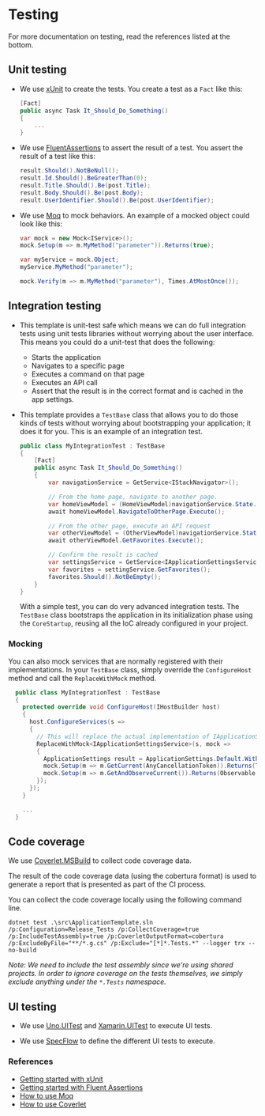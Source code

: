 ﻿# Testing

For more documentation on testing, read the references listed at the bottom.

## Unit testing

- We use [xUnit](https://www.nuget.org/packages/xunit/) to create the tests.
  You create a test as a `Fact` like this:

    ```csharp
    [Fact]
    public async Task It_Should_Do_Something()
    {
        ...
    }
    ```

- We use [FluentAssertions](https://www.nuget.org/packages/FluentAssertions/) to assert the result of a test. You assert the result of a test like this:

    ```csharp
    result.Should().NotBeNull();
    result.Id.Should().BeGreaterThan(0);
    result.Title.Should().Be(post.Title);
    result.Body.Should().Be(post.Body);
    result.UserIdentifier.Should().Be(post.UserIdentifier);
    ```

- We use [Moq](https://www.nuget.org/packages/Moq/) to mock behaviors. An example of a mocked object could look like this:

    ```csharp
    var mock = new Mock<IService>();
    mock.Setup(m => m.MyMethod("parameter")).Returns(true);

    var myService = mock.Object;
    myService.MyMethod("parameter");

    mock.Verify(m => m.MyMethod("parameter"), Times.AtMostOnce());
    ```

## Integration testing

- This template is unit-test safe which means we can do full integration tests using unit tests libraries without worrying about the user interface. This means you could do a unit-test that does the following:
  - Starts the application
  - Navigates to a specific page
  - Executes a command on that page
  - Executes an API call
  - Assert that the result is in the correct format and is cached in the app settings.

- This template provides a `TestBase` class that allows you to do those kinds of tests without worrying about bootstrapping your application; it does it for you. This is an example of an integration test.
  ```csharp
  public class MyIntegrationTest : TestBase
  {
      [Fact]
	  public async Task It_Should_Do_Something()
	  {
          var navigationService = GetService<IStackNavigator>();

          // From the home page, navigate to another page.
          var homeViewModel = (HomeViewModel)navigationService.State.Stack.Last().ViewModel;
          await homeViewModel.NavigateToOtherPage.Execute();

          // From the other page, execute an API request
          var otherViewModel = (OtherViewModel)navigationService.State.Stack.Last().ViewModel;
          await otherViewModel.GetFavorites.Execute();

          // Confirm the result is cached
          var settingsService = GetService<IApplicationSettingsService>();
          var favorites = settingService.GetFavorites();
          favorites.Should().NotBeEmpty();
      }
  }
  ```

  With a simple test, you can do very advanced integration tests. The `TestBase` class bootstraps the application in its initialization phase using the `CoreStartup`, reusing all the IoC already configured in your project.

### Mocking

You can also mock services that are normally registered with their implementations. In your `TestBase` class, simply override the `ConfigureHost` method and call the `ReplaceWithMock` method.

```csharp
  public class MyIntegrationTest : TestBase
  {
    protected override void ConfigureHost(IHostBuilder host)
    {
      host.ConfigureServices(s =>
      {
        // This will replace the actual implementation of IApplicationSettingsService with a mocked version.
        ReplaceWithMock<IApplicationSettingsService>(s, mock =>
        {
          ApplicationSettings result = ApplicationSettings.Default.WithIsOnboardingCompleted(false);
          mock.Setup(m => m.GetCurrent(AnyCancellationToken)).Returns(Task.FromResult(result));
          mock.Setup(m => m.GetAndObserveCurrent()).Returns(Observable.Return(result));
        });
      });
    }

    ...
  }
  ```

## Code coverage

We use [Coverlet.MSBuild](https://www.nuget.org/packages/coverlet.msbuild/) to collect code coverage data.

The result of the code coverage data (using the cobertura format) is used to generate a report that is presented as part of the CI process.

You can collect the code coverage locally using the following command line.

```
dotnet test .\src\ApplicationTemplate.sln /p:Configuration=Release_Tests /p:CollectCoverage=true /p:IncludeTestAssembly=true /p:CoverletOutputFormat=cobertura /p:ExcludeByFile="**/*.g.cs" /p:Exclude="[*]*.Tests.*" --logger trx --no-build
```

_Note: We need to include the test assembly since we're using shared projects. In order to ignore coverage on the tests themselves, we simply exclude anything under the `*.Tests` namespace._

## UI testing

- We use [Uno.UITest](https://github.com/unoplatform/Uno.UITest) and [Xamarin.UITest](https://docs.microsoft.com/en-us/appcenter/test-cloud/frameworks/uitest/) to execute UI tests.

- We use [SpecFlow](https://specflow.org/) to define the different UI tests to execute.

### References

- [Getting started with xUnit](https://xunit.net/docs/getting-started/netfx/visual-studio)
- [Getting started with Fluent Assertions](https://fluentassertions.com/introduction)
- [How to use Moq](https://github.com/moq/moq4)
- [How to use Coverlet](https://github.com/coverlet-coverage/coverlet)